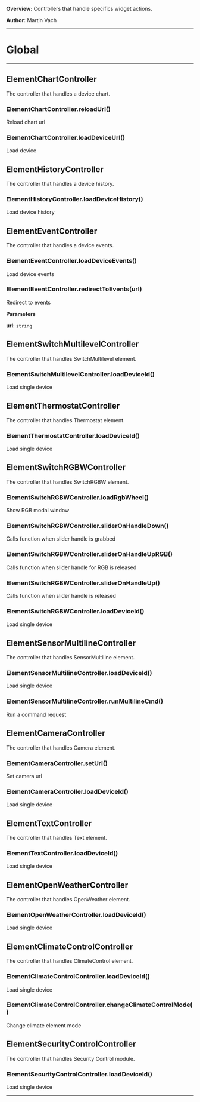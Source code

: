 **Overview:** Controllers that handle specifics widget actions.



**Author:** Martin Vach




* * *

# Global





* * *

## ElementChartController
The controller that handles a device chart.

### ElementChartController.reloadUrl() 

Reload chart url


### ElementChartController.loadDeviceUrl() 

Load device



## ElementHistoryController
The controller that handles a device history.

### ElementHistoryController.loadDeviceHistory() 

Load device history



## ElementEventController
The controller that handles a device events.

### ElementEventController.loadDeviceEvents() 

Load device events


### ElementEventController.redirectToEvents(url) 

Redirect to events

**Parameters**

**url**: `string`



## ElementSwitchMultilevelController
The controller that handles SwitchMultilevel element.

### ElementSwitchMultilevelController.loadDeviceId() 

Load single device



## ElementThermostatController
The controller that handles Thermostat element.

### ElementThermostatController.loadDeviceId() 

Load single device



## ElementSwitchRGBWController
The controller that handles SwitchRGBW element.

### ElementSwitchRGBWController.loadRgbWheel() 

Show RGB modal window


### ElementSwitchRGBWController.sliderOnHandleDown() 

Calls function when slider handle is grabbed


### ElementSwitchRGBWController.sliderOnHandleUpRGB() 

Calls function when slider handle for RGB is released


### ElementSwitchRGBWController.sliderOnHandleUp() 

Calls function when slider handle is released


### ElementSwitchRGBWController.loadDeviceId() 

Load single device



## ElementSensorMultilineController
The controller that handles SensorMultiline element.

### ElementSensorMultilineController.loadDeviceId() 

Load single device


### ElementSensorMultilineController.runMultilineCmd() 

Run a command request



## ElementCameraController
The controller that handles Camera element.

### ElementCameraController.setUrl() 

Set camera url


### ElementCameraController.loadDeviceId() 

Load single device



## ElementTextController
The controller that handles Text element.

### ElementTextController.loadDeviceId() 

Load single device



## ElementOpenWeatherController
The controller that handles OpenWeather element.

### ElementOpenWeatherController.loadDeviceId() 

Load single device



## ElementClimateControlController
The controller that handles ClimateControl element.

### ElementClimateControlController.loadDeviceId() 

Load single device


### ElementClimateControlController.changeClimateControlMode() 

Change climate element mode



## ElementSecurityControlController
The controller that handles Security Control  module.

### ElementSecurityControlController.loadDeviceId() 

Load single device




* * *
